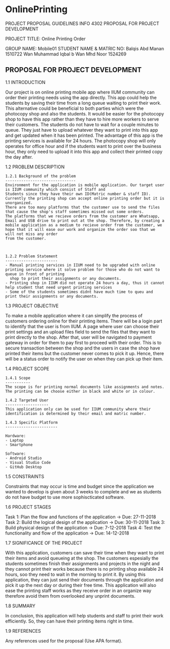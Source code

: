 ﻿# OnlinePrinting

PROJECT PROPOSAL GUIDELINES INFO 4302
PROPOSAL FOR PROJECT DEVELOPMENT


PROJECT TITLE: Online Printing Order

GROUP NAME: Mobile01
STUDENT NAME        &   MATRIC NO: 
Balqis Abd Manan	1510722
Wan Muhammad Iqbal b Wan Mhd Noor 1524269

PROPOSAL FOR PROJECT DEVELOPMENT
--------------------------------

1.1 INTRODUCTION

Our project is on online printing mobile app where IIUM community can order their printing needs using the app directly. This app could help the students by 
saving their time from a long queue waiting to print their work. This alternative could be beneficial to both parties which were the photocopy shop and also 
the students. It would be easier for the photocopy shop to have this app rather than they have to hire more workers to serve their customers. The students do not
have to wait for a couple minutes to queue. They just have to upload whatever they want to print into this app and get updated when it has been printed. The advantage
of this app is the printing services is available for 24 hours. The photocopy shop will only operates for office hour and if the students want to print over
the business hour, they only need to  upload it into this app and collect their printed copy the day after. 


1.2 PROBLEM DESCRIPTION

    1.2.1 Background of the problem
    -------------------------------    
    Environment for the application is mobile application. Our target user is IIUM community which consist of Staff and 
    Students since they have their own ID(Matric number & staff ID). Currently the printing shop can accept online printing order but it is unorganized.
    There are too many platforms that the customer use to send the files that cause the shop's staff sometimes missed out some orders.
    The platforms that we recieve orders from the customer are Whatsapp, Email and USB drive to print out at the shop. Therefore, by creating a
    mobile application as a medium to recieve order from the customer, we hope that it will ease our work and organize the order soo that we will not miss any order
    from the customer.
    
    
    
    1.2.2 Problem Statement
    -----------------------
    - Manual printing services in IIUM need to be upgraded with online printing service where it solve problem for those who do not want to queue in front of printing
      shop to print their assignments or any documents.
    - Printing shop in IIUM did not operate 24 hours a day, thus it cannot help student that need urgent printing services
    - Some of the students sometimes didnt have much time to queu and print their assignments or any documents. 

1.3 PROJECT OBJECTIVE

To make a mobile application where it can simplify the process of customers ordering online for their printing items.
There will be a login part to identify that the user is from IIUM. A page where user can choose their print settings and
an upload files field to send the files that they want to print directly to the shop. After that, user will be navigated 
to payment gateway in order for them to pay first to proceed with their order. This is to secure transaction between
the shop and the users in case the shop have printed their items but the customer never comes to pick it up. 
Hence, there will be a status order to notify the user on when they can pick up their item. 


1.4 PROJECT SCOPE

    1.4.1 Scope
    -----------
    The scope is for printing normal documents like assignments and notes. The printing can be choose either in black and white or in colour.  

    1.4.2 Targeted User
    -------------------
    This application only can be used for IIUM community where their identification is determined by their email and matric number.

    1.4.3 Specific Platform
    -----------------------
    
    Hardware:
	- Laptop
	- Smartphone

    Software:
	- Android Studio
	- Visual Studio Code
	- GitHub Desktop


1.5 CONSTRAINTS

Constraints that may occur is time and budget since the application we wanted to develop 
is given about 3 weeks to complete and we as students do not have budget to use more sophiscticated
software.


1.6 PROJECT STAGES

Task 1: Plan the flow and functions of the application -> Due: 27-11-2018 
Task 2: Build the logical design of the application -> Due: 30-11-2018 
Task 3: Build physical design of the application -> Due: 7-12-2018
Task 4: Test the functionality and flow of the application -> Due: 14-12-2018 


1.7 SIGNIFICANCE OF THE PROJECT

With this application, customers can save their time when they want to print their items and avoid queueing at the shop. The customers espesially the students sometimes 
finish their assignments and projects in the night and they cannot print their works because there is no printing shop available 24 hours, soo they need to wait in the 
morning to print it. By using this application, they can just send their documents through the application and pick it up the next day or during their free time. This 
application will also ease the printing staff works as they receive order in an organize way therefore avoid them from overlooked any unprint documents. 

1.8 SUMMARY

In conclusion, this application will help students and staff to print their work efficiently. So, they can have
their printing items right in time.


1.9 REFERENCES

Any references used for the proposal (Use APA format).
